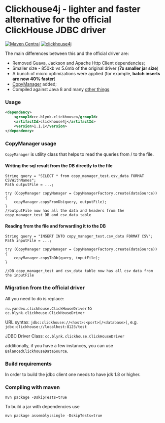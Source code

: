 Clickhouse4j - lighter and faster alternative for the official ClickHouse JDBC driver
===============

[![Maven Central](https://maven-badges.herokuapp.com/maven-central/cc.blynk.clickhouse/clickhouse4j/badge.svg)](https://mvnrepository.com/artifact/cc.blynk.clickhouse/clickhouse4j) [![clickhouse4j](https://travis-ci.org/blynkkk/clickhouse4j.svg?branch=master)](https://github.com/blynkkk/clickhouse4j)

The main differences between this and the official driver are:

- Removed Guava, Jackson and Apache Http Client dependencies;
- Smaller size - 850kb vs 5.6mb of the original driver (**7x smaller jar size**)
- A bunch of micro optimizations were applied (for example, **batch inserts are now 40% faster**)
- [CopyManager](https://github.com/blynkkk/clickhouse4j/blob/master/src/main/java/cc/blynk/clickhouse/copy/CopyManager.java) added;
- Compiled against Java 8 and many [other things](https://github.com/blynkkk/clickhouse4j/blob/master/CHANGELOG)

### Usage
```xml
<dependency>
    <groupId>cc.blynk.clickhouse</groupId>
    <artifactId>clickhouse4j</artifactId>
    <version>1.1.1</version>
</dependency>
```

### CopyManager usage
```CopyManager``` is utility class that helps to read the queries from / to the file.

#### Writing the sql result from the DB directly to the file

```
String query = "SELECT * from copy_manager_test.csv_data FORMAT CSVWithNames";
Path outputFile = ...;

try (CopyManager copyManager = CopyManagerFactory.create(dataSource)) {
    copyManager.copyFromDb(query, outputFile);
}
//outputFile now has all the data and headers from the copy_manager_test DB and csv_data table
```

#### Reading from the file and forwarding it to the DB

```
String query = "INSERT INTO copy_manager_test.csv_data FORMAT CSV";
Path inputFile = ...;

try (CopyManager copyManager = CopyManagerFactory.create(dataSource)) {
    copyManager.copyToDb(query, inputFile);
}

//DB copy_manager_test and csv_data table now has all csv data from the inputFile
```

### Migration from the official driver

All you need to do is replace:

`ru.yandex.clickhouse.ClickHouseDriver` to `cc.blynk.clickhouse.ClickHouseDriver`

URL syntax: 
`jdbc:clickhouse://<host>:<port>[/<database>]`, e.g. `jdbc:clickhouse://localhost:8123/test`

JDBC Driver Class:
`cc.blynk.clickhouse.ClickHouseDriver`

additionally, if you have a few instances, you can use `BalancedClickhouseDataSource`.

### Build requirements

In order to build the jdbc client one needs to have jdk 1.8 or higher.

### Compiling with maven

`mvn package -DskipTests=true`

To build a jar with dependencies use

`mvn package assembly:single -DskipTests=true`
